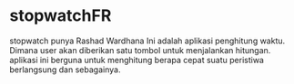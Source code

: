 # stopwatchFR
stopwatch punya Rashad Wardhana
Ini adalah aplikasi penghitung waktu. Dimana user akan diberikan satu tombol untuk menjalankan hitungan. aplikasi ini berguna
untuk menghitung berapa cepat suatu peristiwa berlangsung dan sebagainya.
